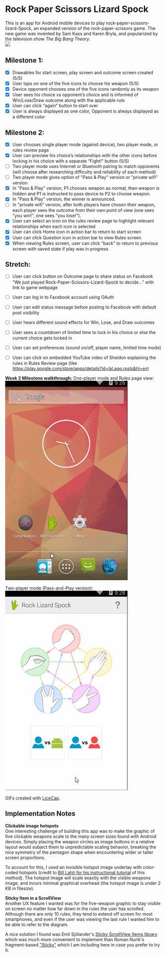 Rock Paper Scissors Lizard Spock
=================

This is an app for Android mobile devices to play rock-paper-scissors-lizard-Spock, an expanded version of the rock-paper-scissors game.  The new game was invented by Sam Kass and Karen Bryla, and popularized by the television show *The Big Bang Theory*.  
[<img src="http://upload.wikimedia.org/wikipedia/commons/a/ad/Pierre_ciseaux_feuille_l%C3%A9zard_spock_aligned.svg" height="300px">](http://en.wikipedia.org/wiki/Rock-paper-scissors-lizard-Spock)

## Milestone 1:
 * [x] Drawables for start screen, play screen and outcome screen created (5/5)
 * [x] User taps on one of the five icons to choose his weapon (5/5)
 * [x] Device opponent chooses one of the five icons randomly as its weapon
 * [x] User sees his choice vs opponent’s choice and is informed of Win/Lose/Draw outcome along with the applicable rule
 * [x] User can click “again” button to start over
 * [x] User is always displayed as one color, Opponent is always displayed as a different color

## Milestone 2:
 * [x] User chooses single player mode (against device), two player mode, or rules review page
 * [x] User can preview his choice’s relationships with the other icons before locking in his choice with a separate “Fight!" button (5/5)
 * [ ] Two player mode uses Internet or Bluetooth pairing to match opponents (will choose after researching difficulty and reliability of each method)
 * [ ] Two player mode gives option of "Pass & Play" version or "private wifi" version
 * [x] In "Pass & Play" version, P1 chooses weapon as normal, then weapon is hidden and P1 is instructed to pass device to P2 to choose weapon.
 * [x] In "Pass & Play" version, the winner is announced.
 * [ ] In "private wifi" version, after both players have chosen their weapon, each player sees the outcome from their own point of view (one sees "you win!", one sees "you lose!").
 * [x] User can select an icon on the rules review page to highlight relevant relationships when each icon is selected
 * [x] User can click Home icon in action bar to return to start screen
 * [x] User can click Question icon in action bar to view Rules screen
 * [x] When viewing Rules screen, user can click "back" to return to previous screen with saved state if play was in progress

## Stretch:
 * [ ] User can click button on Outcome page to share status on Facebook “We just played Rock-Paper-Scissors-Lizard-Spock to decide…” with link to game webpage
 * [ ] User can log in to Facebook account using OAuth
 * [ ] User can edit status message before posting to Facebook with default post visibility
 * [ ] User hears different sound effects for Win, Lose, and Draw outcomes
 * [ ] User sees a countdown of limited time to lock in his choice or else the current choice gets locked in
 * [ ] User can set preferences (sound on/off, player name, limited time mode)
 * [ ] User can click on embedded YouTube video of Sheldon explaining the rules in Rules Review page (like https://play.google.com/store/apps/details?id=lal.app.rpsls&hl=en)


**Week 2 Milestone walkthrough:**
One-player mode and Rules page view:  
![Video Walkthrough](anim_rock-lizard-spock1PRules.gif)

Two-player mode (Pass-and-Play version):  
![Video Walkthrough](anim_rock-lizard-spock2PPass.gif)

GIFs created with [LiceCap](http://www.cockos.com/licecap/).


## Implementation Notes
**Clickable image hotspots**  
One interesting challenge of building this app was to make the graphic of five clickable weapons scale to the many screen sizes found with Android devices. Simply placing the weapon circles as image buttons in a relative layout would subject them to unpredictable scaling behavior, breaking the nice symmetry of the pentagon shape when encountering wider or taller screen proportions.

To account for this, I used an invisible hotspot image underlay with color-coded hotspots (credit to [Bill Lahti for his instructional tutorial](http://blahti.wordpress.com/2012/06/26/images-with-clickable-areas/) of this method). The hotspot image will scale exactly with the visible weapons image, and incurs minimal graphical overhead (the hotspot image is under 2 KB in filesize).

**Sticky Item in a ScrollView**  
Another UX feature I wanted was for the five-weapon graphic to stay visible on screen no matter how far down in the rules the user has scrolled. Although there are only 10 rules, they tend to extend off screen for most smartphones, and even if the user was viewing the last rule I wanted him to be able to refer to the diagram.

A nice solution I found was Emil Sjölander's [Sticky ScrollView Items library](https://github.com/emilsjolander/StickyScrollViewItems) which was much more convenient to implement than Roman Nurik's fragment-based ["Sticky"](https://plus.google.com/+RomanNurik/posts/1Sb549FvpJt) which I am including here in case you prefer to try it.
